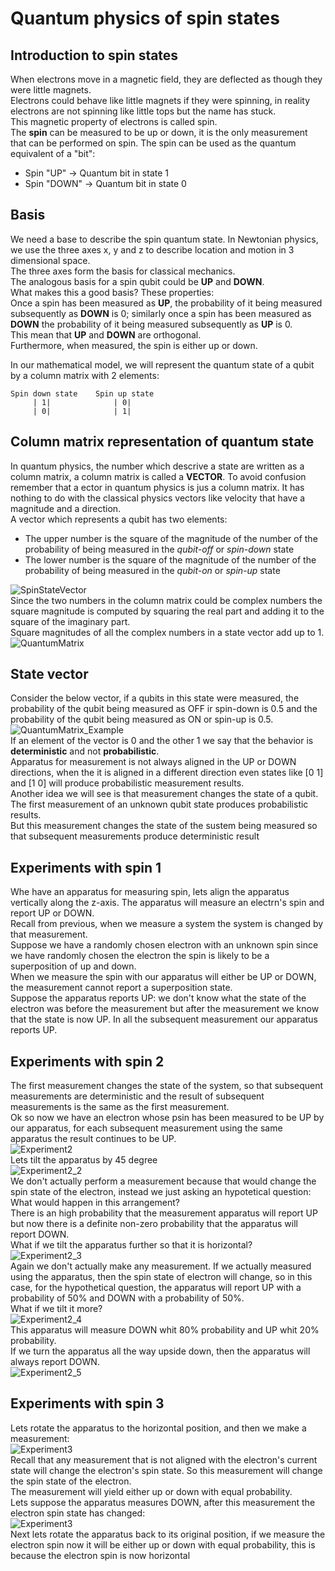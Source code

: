 # Quantum physics of spin states

## Introduction to spin states
When electrons move in a magnetic field, they are deflected as though they were little magnets.  
Electrons could behave like little magnets if they were spinning, in reality electrons are not spinning like little tops but the name has stuck.  
This magnetic property of electrons is called spin.  
The **spin** can be measured to be up or down, it is the only measurement that can be performed on spin.
The spin can be used as the quantum equivalent of a "bit":
- Spin "UP"   -> Quantum bit in state 1
- Spin "DOWN" -> Quantum bit in state 0

## Basis
We need a base to describe the spin quantum state. In Newtonian physics, we use the three axes x, y and z to describe location and motion in 3 dimensional space.  
The three axes form the basis for classical mechanics.  
The analogous basis for a spin qubit could be **UP** and **DOWN**.  
What makes this a good basis? These properties:  
Once a spin has been measured as **UP**, the probability of it being measured subsequently as **DOWN** is 0; similarly once a spin has been measured as **DOWN** the probability of it being measured subsequently as **UP** is 0.  
This mean that **UP** and **DOWN** are orthogonal.  
Furthermore, when measured, the spin is either up or down.  

In our mathematical model, we will represent the quantum state of a qubit by a column matrix with 2 elements:
```
Spin down state    Spin up state
     | 1|              | 0|
     | 0|              | 1|
```

## Column matrix representation of quantum state
In quantum physics, the number which descrive a state are written as a column matrix, a column matrix is called a **VECTOR**. To avoid confusion remember that a ector in quantum physics is jus a column matrix. It has nothing to do with the classical physics vectors like velocity that have a magnitude and a direction.  
A vector which represents a qubit has two elements: 
- The upper number is the square of the magnitude of the number of the probability of being measured in the _qubit-off_ or _spin-down_ state
- The lower number is the square of the magnitude of the number of the probability of being measured in the _qubit-on_ or _spin-up_ state

![SpinStateVector](../img/SpinStateVector.jpg)  
Since the two numbers in the column matrix could be complex numbers the square magnitude is computed by squaring the real part and adding it to the square of the imaginary part.  
Square magnitudes of all the complex numbers in a state vector add up to 1.  
![QuantumMatrix](../img/QuantumMatrix.jpg)  

## State vector
Consider the below vector, if a qubits in this state were measured, the probability of the qubit being measured as OFF ir spin-down is 0.5 and the probability of the qubit being measured as ON or spin-up is 0.5.  
![QuantumMatrix_Example](../img/QuantumMatrix_Example.jpg)  
If an element of the vector is 0 and the other 1 we say that the behavior is **deterministic** and not **probabilistic**.  
Apparatus for measurement is not always aligned in the UP or DOWN directions, when the it is aligned in a different direction even states like [0 1] and [1 0] will produce probabilistic measurement results.  
Another idea we will see is that measurement changes the state of a qubit.  
The first measurement of an unknown qubit state produces probabilistic results.  
But this measurement changes the state of the sustem being measured so that subsequent measurements produce deterministic result

## Experiments with spin 1
Whe have an apparatus for measuring spin, lets align the apparatus vertically along the z-axis. The apparatus will measure an electrn's spin and report UP or DOWN.  
Recall from previous, when we measure a system the system is changed by that measurement.  
Suppose we have a randomly chosen electron with an unknown spin since we have randomly chosen the electron the spin is likely to be a superposition of up and down.  
When we measure the spin with our apparatus will either be UP or DOWN, the measurement cannot report a superposition state.  
Suppose the apparatus reports UP: we don't know what the state of the electron was before the measurement but after the measurement we know that the state is now UP. In all the subsequent measurement our apparatus reports UP.

## Experiments with spin 2
The first measurement changes the state of the system, so that subsequent measurements are deterministic and the result of subsequent measurements is the same as the first measurement.  
Ok so now we have an electron whose psin has been measured to be UP by our apparatus, for each subsequent measurement using the same apparatus the result continues to be UP.  
![Experiment2](../img/Experiment2.jpg)  
Lets tilt the apparatus by 45 degree  
![Experiment2_2](../img/Experiment2_2.jpg)  
We don't actually perform a measurement because that would change the spin state of the electron, instead we just asking an hypotetical question: What would happen in this arrangement?  
There is an high probability that the measurement apparatus will report UP but now there is a definite non-zero probability that the apparatus will report DOWN.  
What if we tilt the apparatus further so that it is horizontal?    
![Experiment2_3](../img/Experiment2_3.jpg)  
Again we don't actually make any measurement. If we actually measured using the apparatus, then the spin state of electron will change, so in this case, for the hypothetical question, the apparatus will report UP with a probability of 50% and DOWN with a probability of 50%.  
What if we tilt it more?    
![Experiment2_4](../img/Experiment2_4.jpg)  
This apparatus will measure DOWN whit 80% probability and UP whit 20% probability.  
If we turn the apparatus all the way upside down, then the apparatus will always report DOWN.    
![Experiment2_5](../img/Experiment2_5.jpg)  

## Experiments with spin 3
Lets rotate the apparatus to the horizontal position, and then we make a measurement:    
![Experiment3](../img/Experiment3.jpg)  
Recall that any measurement that is not aligned with the electron's current state will change the electron's spin state. So this measurement will change the spin state of the electron.  
The measurement will yield either up or down with equal probability.  
Lets suppose the apparatus measures DOWN, after this measurement the electron spin state has changed:    
![Experiment3](../img/Experiment3.jpg)  
Next lets rotate the apparatus back to its original position, if we measure the electron spin now it will be either up or down with equal probability, this is because the electron spin is now horizontal